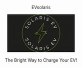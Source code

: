 <div align="center">
    <p align="center">EVsolaris</p>
    <p align="center"><img  src="https://github.com/AbirBokhtiar/EVsolaris/blob/main/image/EVsolaris.jpg" height="120px"></p>
    <p>The Bright Way to Charge Your EV!</p>
</div>
